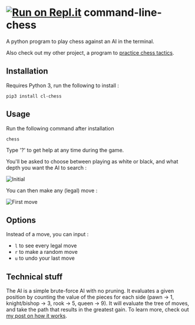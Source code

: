 [![Run on Repl.it](https://repl.it/badge/github/marcusbuffett/command-line-chess)](https://repl.it/github/marcusbuffett/command-line-chess)
command-line-chess
==================

A python program to play chess against an AI in the terminal.

Also check out my other project, a program to [practice chess tactics](https://github.com/marcusbuffett/chess-tactics-cli).

## Installation

Requires Python 3, run the following to install :
  
    pip3 install cl-chess

## Usage

Run the following command after installation
  
    chess

Type '?' to get help at any time during the game.

You'll be asked to choose between playing as white or black, and what depth you want the AI to search :

![Initial](http://i.imgur.com/PSS7csc.png)

You can then make any (legal) move :

![First move](http://i.imgur.com/AsXhhvC.png)

## Options

Instead of a move, you can input :

* `l` to see every legal move
* `r` to make a random move
* `u` to undo your last move

## Technical stuff

The AI is a simple brute-force AI with no pruning. It evaluates a given position by counting the value of the pieces for each side (pawn -> 1, knight/bishop -> 3, rook -> 5, queen -> 9). It will evaluate the tree of moves, and take the path that results in the greatest gain. To learn more, check out [my post on how it works](https://mbuffett.com/posts/chess-ai/).
